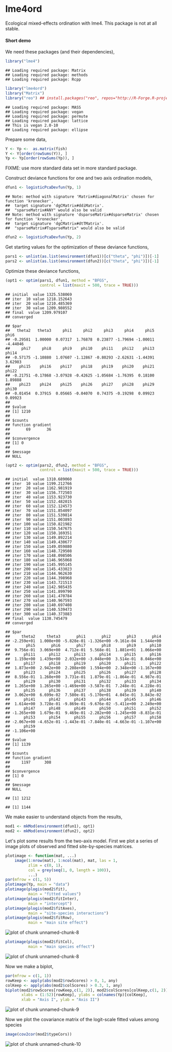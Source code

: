 lme4ord
=======

Ecological mixed-effects ordination with lme4.  This package is not at all stable.

#### Short demo

We need these packages (and their dependencies),

```r
library("lme4")
```

```
## Loading required package: Matrix
## Loading required package: methods
## Loading required package: Rcpp
```

```r
library("lme4ord")
library("Matrix")
library("reo") ## install.packages("reo", repos="http://R-Forge.R-project.org")
```

```
## Loading required package: MASS
## Loading required package: vegan
## Loading required package: permute
## Loading required package: lattice
## This is vegan 2.0-10
## Loading required package: ellipse
```
Prepare some data,

```r
Y <- Yp <-  as.matrix(fish)
Y <- Y[order(rowSums(Y)), ]
Yp <- Yp[order(rowSums(Yp)), ]
```
FIXME:  use more standard data set in more standard package.

Construct deviance functions for one and two axis ordination models,

```r
dfun1 <- logisticPcaDevfun(Yp, 1)
```

```
## Note: method with signature 'Matrix#diagonalMatrix' chosen for function 'kronecker',
##  target signature 'dgCMatrix#ddiMatrix'.
##  "sparseMatrix#ANY" would also be valid
## Note: method with signature 'dsparseMatrix#dsparseMatrix' chosen for function 'kronecker',
##  target signature 'dgCMatrix#dtTMatrix'.
##  "sparseMatrix#TsparseMatrix" would also be valid
```

```r
dfun2 <- logisticPcaDevfun(Yp, 2)
```
Get starting values for the optimization of these deviance functions,

```r
pars1 <- unlist(as.list(environment(dfun1))[c("theta", "phi")])[-1]
pars2 <- unlist(as.list(environment(dfun2))[c("theta", "phi")])[-1]
```
Optimize these deviance functions,

```r
(opt1 <- optim(pars1, dfun1, method = "BFGS",
               control = list(maxit = 500, trace = TRUE)))
```

```
## initial  value 1325.538069 
## iter  10 value 1218.152643
## iter  20 value 1210.485369
## iter  30 value 1209.980552
## final  value 1209.979107 
## converged
```

```
## $par
##   theta2   theta3     phi1     phi2     phi3     phi4     phi5     phi6 
## -0.29581  1.00000  0.07317  1.76878  0.23877 -1.79694 -1.00011 -4.44046 
##     phi7     phi8     phi9    phi10    phi11    phi12    phi13    phi14 
## -0.57175 -1.10880  1.07607 -1.12867 -0.80293 -2.62631 -1.44391  3.62983 
##    phi15    phi16    phi17    phi18    phi19    phi20    phi21    phi22 
## -0.21751 -0.17868 -3.07928 -0.42625 -1.05684 -1.76395  0.18100  1.89888 
##    phi23    phi24    phi25    phi26    phi27    phi28    phi29    phi30 
## -0.01454  0.37915  0.05665 -0.04070  0.74375 -0.19298  0.09923  0.09923 
## 
## $value
## [1] 1210
## 
## $counts
## function gradient 
##       69       36 
## 
## $convergence
## [1] 0
## 
## $message
## NULL
```

```r
(opt2 <- optim(pars2, dfun2, method = "BFGS",
               control = list(maxit = 500, trace = TRUE)))
```

```
## initial  value 1310.689060 
## iter  10 value 1199.212766
## iter  20 value 1162.981919
## iter  30 value 1156.772503
## iter  40 value 1153.923730
## iter  50 value 1152.482015
## iter  60 value 1152.124573
## iter  70 value 1151.854097
## iter  80 value 1151.539814
## iter  90 value 1151.003893
## iter 100 value 1150.821982
## iter 110 value 1150.547675
## iter 120 value 1150.169351
## iter 130 value 1149.892214
## iter 140 value 1149.430677
## iter 150 value 1149.059880
## iter 160 value 1148.729508
## iter 170 value 1148.098506
## iter 180 value 1146.965068
## iter 190 value 1145.995145
## iter 200 value 1145.433023
## iter 210 value 1144.962630
## iter 220 value 1144.398968
## iter 230 value 1143.721513
## iter 240 value 1142.985435
## iter 250 value 1141.899790
## iter 260 value 1141.470784
## iter 270 value 1140.967593
## iter 280 value 1140.697408
## iter 290 value 1140.539473
## iter 300 value 1140.373883
## final  value 1138.745479 
## converged
```

```
## $par
##     theta2     theta3       phi1       phi2       phi3       phi4 
## -2.259e+01  1.000e+00 -5.828e-01 -1.326e+00 -9.161e-04  1.544e+00 
##       phi5       phi6       phi7       phi8       phi9      phi10 
##  9.756e-01  3.069e+00  4.712e-01  5.568e-01  1.881e+01  1.066e+00 
##      phi11      phi12      phi13      phi14      phi15      phi16 
##  1.159e+00  1.439e+00  2.032e+00 -3.048e+00  3.514e-01  8.046e+00 
##      phi17      phi18      phi19      phi20      phi21      phi22 
##  1.873e+00  2.942e+00  2.208e+00  1.594e+00  2.348e+00 -1.167e+00 
##      phi23      phi24      phi25      phi26      phi27      phi28 
##  8.556e-01  1.260e+00  3.731e-01  1.879e-01 -1.864e-01  4.987e-01 
##      phi29      phi30      phi31      phi32      phi33      phi34 
##  1.265e+00  1.265e+00 -1.469e+00 -3.587e-01  7.248e-01  4.228e-01 
##      phi35      phi36      phi37      phi38      phi39      phi40 
##  3.062e+00  6.699e-02  7.580e-01 -5.170e+01  4.045e-01  3.843e-02 
##      phi41      phi42      phi43      phi44      phi45      phi46 
##  1.614e+00  3.728e-01 -9.869e-01 -9.676e-02 -5.411e+00  2.249e+00 
##      phi47      phi48      phi49      phi50      phi51      phi52 
## -1.265e+00  1.679e-01  9.469e-01 -2.282e+00 -1.245e+00 -8.831e-01 
##      phi53      phi54      phi55      phi56      phi57      phi58 
## -2.067e+00 -4.652e-01 -1.443e-01 -7.840e-01 -4.663e-01 -1.107e+00 
##      phi59 
## -1.106e+00 
## 
## $value
## [1] 1139
## 
## $counts
## function gradient 
##     1197      308 
## 
## $convergence
## [1] 0
## 
## $message
## NULL
```


```
## [1] 1212
```

```
## [1] 1144
```
We make easier to understand objects from the results,

```r
mod1 <- mkMod(environment(dfun1), opt1)
mod2 <- mkMod(environment(dfun2), opt2)
```

Let's plot some results from the two-axis model.  First we plot a series of image plots of observed and fitted site-by-species matrices.  

```r
plotimage <- function(mat, ...)
    image(1:nrow(mat), 1:ncol(mat), mat, las = 1,
          zlim = c(0, 1),
          col = grey(seq(1, 0, length = 100)),
          ...)
par(mfrow = c(1, 5))
plotimage(Yp, main = "data")
plotimage(plogis(mod2$fit),
          main = "fitted values")
plotimage(plogis(mod2$fitInter),
          main = "intercept")
plotimage(plogis(mod2$fitAxes),
          main = "site-species interactions")
plotimage(plogis(mod2$fitRow),
          main = "main site effect")
```

![plot of chunk unnamed-chunk-8](figure/unnamed-chunk-81.png) 

```r
plotimage(plogis(mod2$fitCol),
          main = "main species effect")
```

![plot of chunk unnamed-chunk-8](figure/unnamed-chunk-82.png) 

Now we make a biplot,

```r
par(mfrow = c(1, 1))
rowKeep <- apply(abs(mod2$rowScores) > 0, 1, any)
colKeep <- apply(abs(mod2$colScores) > 0.3, 1, any)
biplot(mod2$rowScores[rowKeep,c(1, 2)], mod2$colScores[colKeep,c(1, 2)],
       xlabs = (1:52)[rowKeep], ylabs = colnames(Yp)[colKeep],
       xlab = "Axis I", ylab = "Axis II")
```

![plot of chunk unnamed-chunk-9](figure/unnamed-chunk-9.png) 

Now we plot the covariance matrix of the logit-scale fitted values among species

```r
image(cov2cor(mod2$typeCors))
```

![plot of chunk unnamed-chunk-10](figure/unnamed-chunk-10.png) 

